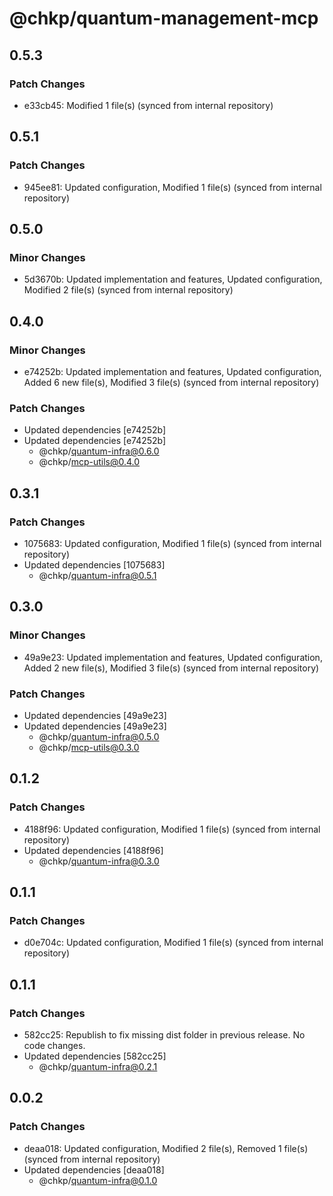 # @chkp/quantum-management-mcp

## 0.5.3

### Patch Changes

- e33cb45: Modified 1 file(s) (synced from internal repository)

## 0.5.1

### Patch Changes

- 945ee81: Updated configuration, Modified 1 file(s) (synced from internal repository)

## 0.5.0

### Minor Changes

- 5d3670b: Updated implementation and features, Updated configuration, Modified 2 file(s) (synced from internal repository)

## 0.4.0

### Minor Changes

- e74252b: Updated implementation and features, Updated configuration, Added 6 new file(s), Modified 3 file(s) (synced from internal repository)

### Patch Changes

- Updated dependencies [e74252b]
- Updated dependencies [e74252b]
  - @chkp/quantum-infra@0.6.0
  - @chkp/mcp-utils@0.4.0

## 0.3.1

### Patch Changes

- 1075683: Updated configuration, Modified 1 file(s) (synced from internal repository)
- Updated dependencies [1075683]
  - @chkp/quantum-infra@0.5.1

## 0.3.0

### Minor Changes

- 49a9e23: Updated implementation and features, Updated configuration, Added 2 new file(s), Modified 3 file(s) (synced from internal repository)

### Patch Changes

- Updated dependencies [49a9e23]
- Updated dependencies [49a9e23]
  - @chkp/quantum-infra@0.5.0
  - @chkp/mcp-utils@0.3.0

## 0.1.2

### Patch Changes

- 4188f96: Updated configuration, Modified 1 file(s) (synced from internal repository)
- Updated dependencies [4188f96]
  - @chkp/quantum-infra@0.3.0

## 0.1.1

### Patch Changes

- d0e704c: Updated configuration, Modified 1 file(s) (synced from internal repository)

## 0.1.1

### Patch Changes

- 582cc25: Republish to fix missing dist folder in previous release. No code changes.
- Updated dependencies [582cc25]
  - @chkp/quantum-infra@0.2.1

## 0.0.2

### Patch Changes

- deaa018: Updated configuration, Modified 2 file(s), Removed 1 file(s) (synced from internal repository)
- Updated dependencies [deaa018]
  - @chkp/quantum-infra@0.1.0
